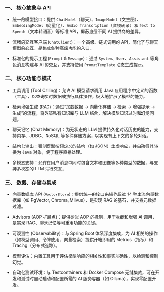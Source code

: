 

### 一、 核心抽象与 API

- 统一的模型接口：提供 `ChatModel`（聊天）、`ImageModel`（文生图）、`EmbeddingModel`（向量化）、`Audio Transcription`（音频转录）和 `Text to Speech`（文本转语音）等标准 API，屏蔽底层不同 AI 提供商的差异。
    
- 流畅的交互客户端 (`ChatClient`)：一个高级、链式调用的 API，简化了与聊天模型的交互，是集成各种高级功能的入口。
    
- 标准化的提示工程 (`Prompt` & `Message`)：通过 `System`、`User`、`Assistant` 等角色消息构建与 AI 的交互，并支持使用 `PromptTemplate` 动态生成提示。
    

### 二、 核心功能与模式

- 工具调用 (Tool Calling)：允许 AI 模型请求调用 Java 应用程序中定义的函数（工具），以查询实时数据或执行具体操作，极大地扩展了模型的能力。
    
- 检索增强生成 (RAG)：通过“加载数据 -> 向量化存储 -> 检索 -> 增强提示 -> 生成”的流程，将外部私有知识库与 LLM 结合，解决模型知识过时和幻觉问题。
    
- 聊天记忆 (Chat Memory)：为无状态的 LLM 提供持久化对话历史的能力，支持内存、JDBC、NoSQL 等多种存储方案，以实现有上下文的多轮对话。
    
- 结构化输出：强制模型按预定义的结构（如 JSON）生成响应，并自动将其转换为 Java 对象，便于程序直接处理。
    
- 多模态支持：允许在用户消息中同时包含文本和图像等多种类型的数据，与支持多模态的 LLM 进行交互。
    

### 三、 数据、存储与集成

- 向量数据库 API (`VectorStore`)：提供统一的接口来操作超过 14 种主流向量数据库（如 PgVector, Chroma, Milvus），是实现 RAG 的基石，并支持元数据过滤。
    
- Advisors (AOP 扩展点)：提供类似 AOP 的机制，用于拦截和增强 AI 调用，是实现 RAG、聊天记忆等可重用功能的关键。
    
- 可观测性 (Observability)：与 Spring Boot 体系深度集成，为 AI 相关的操作（如模型调用、令牌使用、向量检索）提供开箱即用的 Metrics（指标）和 Tracing（分布式追踪）。
    
- 模型评估：内置工具用于评估模型响应的相关性和事实准确性，以检测和控制幻觉。
    
- 自动化测试环境：与 Testcontainers 和 Docker Compose 无缝集成，可在开发和测试时自动启动和配置所需的 AI 服务容器（如 Ollama），实现零配置开发。